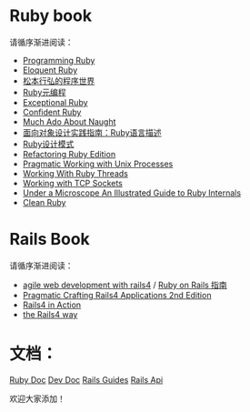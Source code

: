 Ruby book
=========

请循序渐进阅读：
* [Programming Ruby](http://book.douban.com/subject/2032343/)
* [Eloquent Ruby](http://book.douban.com/subject/6052175/)
* [松本行弘的程序世界](http://read.douban.com/ebook/1893512/)
* [Ruby元编程](http://book.douban.com/subject/7056800/)
* [Exceptional Ruby](http://exceptionalruby.com/)
* [Confident Ruby](http://book.douban.com/subject/25751838/)
* [Much Ado About Naught](http://book.douban.com/subject/25751845/)
* [面向对象设计实践指南：Ruby语言描述](http://book.douban.com/subject/25795276/)
* [Ruby设计模式](http://book.douban.com/subject/3338834/)
* [Refactoring Ruby Edition](http://book.douban.com/subject/3988448/)
* [Pragmatic Working with Unix
  Processes](http://book.douban.com/subject/24298701/)
* [Working With Ruby Threads](http://book.douban.com/subject/25693234/)
* [Working with TCP
  Sockets](http://www.amazon.com/Working-With-Sockets-Jesse-Storimer-ebook/dp/B00BPYT6PK)
* [Under a Microscope An Illustrated Guide to Ruby
  Internals](http://www.amazon.com/Ruby-Under-Microscope-Illustrated-Internals/dp/1593275277)
* [Clean Ruby](http://clean-ruby.com/)


Rails Book
==========

请循序渐进阅读：
* [agile web development with
  rails4](http://pragprog.com/book/rails4/agile-web-development-with-rails-4) / [Ruby on Rails 指南](http://railstutorial-china.org/)
* [Pragmatic Crafting Rails4 Applications 2nd
  Edition](http://pragprog.com/book/jvrails2/crafting-rails-4-applications)
* [Rails4 in Action](http://www.manning.com/bigg2/)
* [the Rails4 way](https://leanpub.com/tr4w)


文档：
====
[Ruby Doc](http://ruby-doc.org)
[Dev Doc](http://devdocs.io/)
[Rails Guides](http://guides.rubyonrails.org/)
[Rails Api](http://api.rubyonrails.org)

欢迎大家添加！

